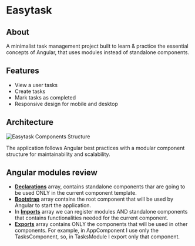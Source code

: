 # Easytask

## About

A minimalist task management project built to learn & practice the essential concepts of Angular, that uses modules instead of standalone components.

## Features

- View a user tasks
- Create tasks
- Mark tasks as completed
- Responsive design for mobile and desktop

## Architecture

<img src="/src/images/easytask-module-architecture.png" alt="Easytask Components Structure"/>

The application follows Angular best practices with a modular component structure for maintainability and scalability.

## Angular modules review

- <u>**Declarations**</u> array, contains standalone components thar are going to be used ONLY in the current component template.
- <u>**Bootstrap**</u> array contains the root component that will be used by Angular to start the application.
- In <u>**Imports**</u> array we can register modules AND standalone components that contains functionalities needed for the current component.
- <u>**Exports**</u> array contains ONLY the components that will be used in other components. For example, in AppComponent I use only the TasksComponent, so, in TasksModule I export only that component.
